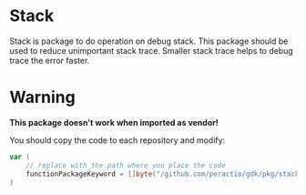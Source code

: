 # Stack

Stack is package to do operation on debug stack. This package should be used to reduce unimportant stack trace. Smaller stack trace helps to debug trace the error faster.

# Warning

**This package doesn't work when imported as vendor!**

You should copy the code to each repository and modify:

```go
var (
    // replace with the path where you place the code
    functionPackageKeyword = []byte("/github.com/peractio/gdk/pkg/stack/")
)
```